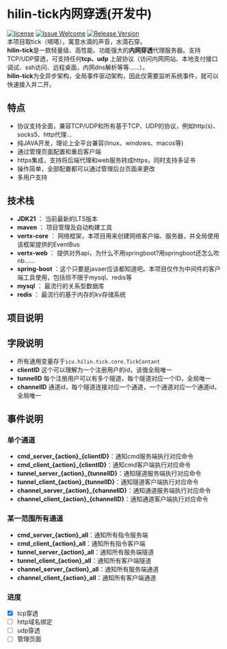 # hilin-tick内网穿透(开发中)

[1]: https://img.shields.io/badge/license-Apache2.0-brightgreen.svg?style=plastic
[2]: /LICENSE
[3]: https://img.shields.io/badge/hilin-welcome-brightgreen.svg?style=plastic
[4]: https://hilin.icu
[5]: https://img.shields.io/badge/release-1.0.0-blue.svg?style=plastic
[6]: https://hilin.icu
[![license][1]][2]
[![Issue Welcome][3]][4]
[![Release Version][5]][6]  
本项目取tick（嘀嗒），寓意水滴的声音，水滴石穿。  
**hilin-tick**是一款轻量级、高性能、功能强大的**内网穿透**代理服务器。支持TCP/UDP穿透，可支持任何**tcp、udp**
上层协议（访问内网网站、本地支付接口调试、ssh访问、远程桌面，内网dns解析等等……）。  
**hilin-tick**为全异步架构，全局事件驱动架构，因此仅需要监听系统事件，就可以快速接入并二开。

## 特点

- 协议支持全面，兼容TCP/UDP和所有基于TCP、UDP的协议，例如http(s)、socks5、http代理...
- 纯JAVA开发，理论上全平台兼容(linux、windows、macos等)
- 通过管理页面配置和重启客户端
- https集成，支持将后端代理和web服务转成https，同时支持多证书
- 操作简单，全部配置都可以通过管理后台页面来更改
- 多用户支持

## 技术栈

- **JDK21** ： 当前最新的LTS版本
- **maven** ： 项目管理及自动构建工具
- **vertx-core** ： 网络框架，本项目用来创建网络客户端、服务器，并全局使用该框架提供的EventBus
- **vertx-web** ： 提供对外api，为什么不用springboot?用springboot还怎么吹nb......
- **spring-boot** ：这个只要是javaer应该都知道吧。本项目仅作为中间件的客户端工具使用，包括但不限于mysql、redis等
- **mysql** ： 最流行的关系型数据库
- **redis** ： 最流行的基于内存的kv存储系统

## 项目说明

## 字段说明

- 所有通用变量存于```icu.hilin.tick.core.TickContant```
- **clientID** 这个可以理解为一个注册用户的id，该值全局唯一
- **tunnelID** 每个注册用户可以有多个隧道，每个隧道对应一个ID，全局唯一
- **channelID** 通道id，每个隧道连接对应一个通道，一个通道对应一个通道id，全局唯一

## 事件说明

### 单个通道 
- **cmd_server_{action}_{clientID}**：通知cmd服务端执行对应命令
- **cmd_client_{action}_{clientID}**：通知cmd客户端执行对应命令
- **tunnel_server_{action}_{tunnelID}**：通知隧道服务端执行对应命令
- **tunnel_client_{action}_{tunnelID}**：通知隧道客户端执行对应命令
- **channel_server_{action}_{channelID}**：通知通道服务端执行对应命令
- **channel_client_{action}_{channelID}**：通知通道客户端执行对应命令

### 某一范围所有通道
- **cmd_server_{action}_all**：通知所有指令服务端
- **cmd_client_{action}_all**：通知所有指令客户端
- **tunnel_server_{action}_all**：通知所有服务端隧道
- **tunnel_client_{action}_all**：通知所有客户端隧道
- **channel_server_{action}_all**：通知所有服务端通道
- **channel_client_{action}_all**：通知所有客户端通道

### 进度
- [x] tcp穿透
- [ ] http域名绑定
- [ ] udp穿透
- [ ] 管理页面
